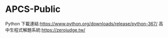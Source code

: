 # APCS-Public
Python 下載連結:https://www.python.org/downloads/release/python-367/
高中生程式解題系統:https://zerojudge.tw/
